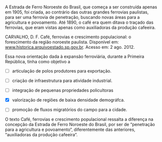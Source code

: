 

A Estrada de Ferro Noroeste do Brasil, que começa a ser construída apenas em 1905, foi criada, ao contrário das outras grandes ferrovias paulistas, para ser uma ferrovia de penetração, buscando novas áreas para a agricultura e povoamento. Até 1890, o café era quem ditava o traçado das ferrovias, que eram vistas apenas como auxiliadoras da produção cafeeira.

CARVALHO, D. F. Café, ferrovias e crescimento populacional: o forescimento da região noroeste paulista. Disponível em: www.historica.arquivoestado.sp.gov.br. Acesso em: 2 ago. 2012.

Essa nova orientação dada à expansão ferroviária, durante a Primeira República, tinha como objetivo a



- [ ] articulação de polos produtores para exportação.
- [ ] criação de infraestrutura para atividade industrial.
- [ ] integração de pequenas propriedades policultoras
- [x] valorização de regiões de baixa densidade demográfca.
- [ ] promoção de fluxos migratórios do campo para a cidade.


O texto Café, ferrovias e crescimento populacional ressalta a diferença na concepção da Estrada de Ferro Noroeste do Brasil, por ser de “penetração para a agricultura e povoamento“, diferentemente das anteriores, “auxiliadoras da produção cafeeira“.

        